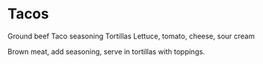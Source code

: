 # Tacos

Ground beef
Taco seasoning
Tortillas
Lettuce, tomato, cheese, sour cream

Brown meat, add seasoning, serve in tortillas with toppings.